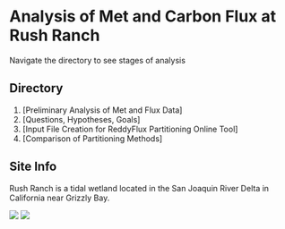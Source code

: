 # Analysis of Met and Carbon Flux at Rush Ranch

Navigate the directory to see stages of analysis

## Directory

1. [Preliminary Analysis of Met and Flux Data]
2. [Questions, Hypotheses, Goals]
3. [Input File Creation for ReddyFlux Partitioning Online Tool]
4. [Comparison of Partitioning Methods]

## Site Info

Rush Ranch is a tidal wetland located in the San Joaquin River Delta in California near Grizzly Bay.

![](https://www.dailyrepublic.com/files/2016/09/14-Rush-Ranch-1.jpg)
![](https://www.researchgate.net/profile/Richard_Connon/publication/318613605/figure/fig2/AS:525762449362944@1502362944291/Map-of-Suisun-Marsh-and-Suisun-Bay-Map-depicts-distribution-canals-where-barriers-could.png)
